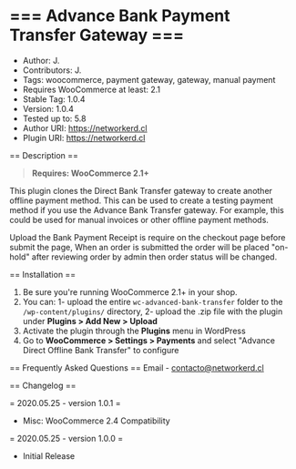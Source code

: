 # === Advance Bank Payment Transfer Gateway ===
 
 - Author: J.
 - Contributors: J.
 - Tags: woocommerce, payment gateway, gateway, manual payment
 - Requires WooCommerce at least: 2.1
 - Stable Tag: 1.0.4
 - Version: 1.0.4
 - Tested up to: 5.8
 - Author URI: https://networkerd.cl
 - Plugin URI: https://networkerd.cl

== Description ==

> **Requires: WooCommerce 2.1+**

This plugin clones the Direct Bank Transfer gateway to create another offline payment method. This can be used to create a testing payment method if you use the Advance Bank Transfer gateway. 
For example, this could be used for manual invoices or other offline payment methods.

Upload the Bank Payment Receipt is require on the checkout page before submit the page, When an order is submitted the order will be placed "on-hold" after reviewing order by admin then order status will be changed.


== Installation ==

1. Be sure you're running WooCommerce 2.1+ in your shop.
2. You can: 1- upload the entire `wc-advanced-bank-transfer` folder to the `/wp-content/plugins/` directory, 2- upload the .zip file with the plugin under **Plugins &gt; Add New &gt; Upload**
3. Activate the plugin through the **Plugins** menu in WordPress
4. Go to **WooCommerce &gt; Settings &gt; Payments** and select "Advance Direct Offline Bank Transfer" to configure

== Frequently Asked Questions ==
Email - contacto@networkerd.cl


== Changelog ==

= 2020.05.25 - version 1.0.1 =
 * Misc: WooCommerce 2.4 Compatibility

= 2020.05.25 - version 1.0.0 =
 * Initial Release
